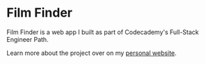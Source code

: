 # Film Finder

Film Finder is a web app I built as part of Codecademy's Full-Stack Engineer Path. 

Learn more about the project over on my <a href="https://benhatch.com/projects/film-finder" target="_blank">personal website</a>.

